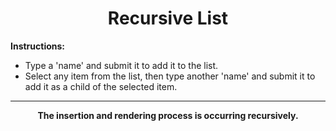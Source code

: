<div align="center">
    <h1>Recursive List</h1>
</div>

**Instructions:**

- Type a 'name' and submit it to add it to the list.
- Select any item from the list, then type another 'name' and submit it to add it as a child of the selected item.

---

<div align="center">
    <b>The insertion and rendering process is occurring recursively.</b>
</div>
